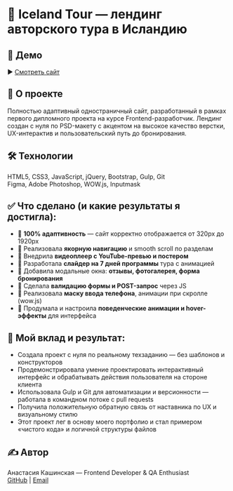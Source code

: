 # 🌋 Iceland Tour — лендинг авторского тура в Исландию

## 🔗 Демо
▶ [Смотреть сайт](https://anastezia-drgru-22.github.io/iceland/)

## 📌 О проекте
Полностью адаптивный одностраничный сайт, разработанный в рамках первого дипломного проекта на курсе Frontend-разработчик. Лендинг создан с нуля по PSD-макету с акцентом на высокое качество верстки, UX-интерактив и пользовательский путь до бронирования.

## 🛠 Технологии
HTML5, CSS3, JavaScript, jQuery, Bootstrap, Gulp, Git  
Figma, Adobe Photoshop, WOW.js, Inputmask

## ✅ Что сделано (и какие результаты я достигла):
- 🔹 **100% адаптивность** — сайт корректно отображается от 320px до 1920px
- 🔹 Реализовала **якорную навигацию** и smooth scroll по разделам
- 🔹 Внедрила **видеоплеер с YouTube-превью и постером**
- 🔹 Разработала **слайдер на 7 дней программы** тура с анимацией
- 🔹 Добавила модальные окна: **отзывы, фотогалерея, форма бронирования**
- 🔹 Сделала **валидацию формы и POST-запрос** через JS
- 🔹 Реализовала **маску ввода телефона**, анимации при скролле (wow.js)
- 🔹 Продумала и настроила **поведенческие анимации и hover-эффекты** для интерфейса

## 🎯 Мой вклад и результат:
- Создала проект с нуля по реальному техзаданию — без шаблонов и конструкторов
- Продемонстрировала умение проектировать интерактивный интерфейс и обрабатывать действия пользователя на стороне клиента
- Использовала Gulp и Git для автоматизации и версионности — работала в командном потоке с pull requests
- Получила положительную обратную связь от наставника по UX и визуальному стилю
- Этот проект лег в основу моего портфолио и стал примером «чистого кода» и логичной структуры файлов

## ✍️ Автор
Анастасия Кашинская — Frontend Developer & QA Enthusiast  
[GitHub](https://github.com/Anastezia-drgru-22) | [Email](mailto:nastya-kashinskaya@yandex.ru)


